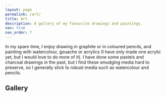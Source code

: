 ```yaml
---
layout: page
permalink: /art/
title: Art
description: A gallery of my favourite drawings and paintings.
nav: true
nav_order: 7
---
```


In my spare time, I enjoy drawing in graphite or in coloured pencils, and painting with watercolour, gouache or acrylics (I have only made one acrylic yet, but I would love to do more of it). I have done some pastels and charcoal drawings in the past, but I find these smudging media hard to preserve, so I generally stick to robust media such as watercolour and pencils.

## Gallery



<script src="https://cdn.jsdelivr.net/npm/publicalbum@latest/embed-ui.min.js" async></script>
<div class="pa-gallery-player-widget" style="width:100%; height:480px; display:none;"
  data-link="https://photos.app.goo.gl/3rUHNpn8BF1NBmEV6"
  data-title="tekeningen"
  data-description="19 new items added to shared album">
  <object data="https://lh3.googleusercontent.com/pw/AIL4fc_e9UB2jCQLiRQHk9udiA7oiQUkg8iZpjozOcKsnivzOoI-yWrpwCr05rNp07Wa-ASpQgJJQcFycRKWkxJKSp45icn-NL6W07P21r4YN5GdWGTtpQg=w1920-h1080"></object>
  <object data="https://lh3.googleusercontent.com/pw/AIL4fc-xksP4aNFd8qZhgDbOV2yqz6pqf3lGqvp1h-Gxhr67gHmkpNyIOzde4nkUuFmuMS9tENtslBEdMpFzAvMjQXv5SM08bAtPjHQZ5nrZawViCP0XSXg=w1920-h1080"></object>
  <object data="https://lh3.googleusercontent.com/pw/AIL4fc-IJdvxwgqOdtDp1iH9q7RnfuOFNsk748feY9ryTnECx42wuhSAWf9ob6sMNTvscbWlgGqu7ZjIVfHECxzwWFKhceMr0aocFM4ouXSCbum3U3ZGUpc=w1920-h1080"></object>
  <object data="https://lh3.googleusercontent.com/pw/AIL4fc941Uw2u-ju5ErswViQSGoZZTP80x9g0jnsB6YN0fpB1z9P-_6HaSwgi-IDVWBRjDrj3wGVXhGA81Pd0NmN0uWA0Xdw0e_XpNXHbkbfbuEfvuezIyQ=w1920-h1080"></object>
  <object data="https://lh3.googleusercontent.com/pw/AIL4fc_Gfp1Tj-5_lnyBFtXzO7dpTzkTNPWpEKkAqVq3CFWyyk5dqY9JIzOEx72Va461_SJmYgttAISrxeoJBB_MSO7oAe7dul08bHVlSJF5fxjd-SDq-d0=w1920-h1080"></object>
  <object data="https://lh3.googleusercontent.com/pw/AIL4fc-wy5fVkA6e5VezGn7y5Ov022rCFczc_tyOkpi7COTpCZIB9_dDzkRsd3K7xO1t3deLbbZTCYi3lnVTtItJu3f12GgVpX8XQRucS9kRv8_7UDPMc-c=w1920-h1080"></object>
  <object data="https://lh3.googleusercontent.com/pw/AIL4fc9GFXStLrwcqxOOmY8aKjiOeeZmVnD1dTPYMPk2Euo40lAis3a0QwZ4XpM9lil1Tw3f2l5hNz-jmI5A_IWwsJs_FWH60IIXOcC3sDekZa5Fvfv02uE=w1920-h1080"></object>
  <object data="https://lh3.googleusercontent.com/pw/AIL4fc8hU0WBjmaNiXY_xa9BP3BWsLmTeBCyRMWoKdO9hsIc2qhbcPtFI4KL8ts1LM3X2rs_yWFs1MAbq04XVPcQ5x6ptuRo_5g1onO-3Q9h-bSNM_scDk0=w1920-h1080"></object>
  <object data="https://lh3.googleusercontent.com/pw/AIL4fc89P0WTU_oRKxaTcsBHR4IPlFPQoiAlPvYmPIIEJxm57gxOTEY2K8AtYYpp1L26xgNcEK38zwJACs9GLvFego5DjQYv1HzJIf0IHqwbXOizfUcjVeI=w1920-h1080"></object>
  <object data="https://lh3.googleusercontent.com/pw/AIL4fc9hFtZPLJd0kGuFbypsTGNhAU8nks1AmzL1_BZltAdM4A4DNHzukzZ_TbYZmjF9Vx1ZAQTdmoId9oGOMqD_OF6fbmuoT4rwdZZalxxQtAe-7ewwNdE=w1920-h1080"></object>
  <object data="https://lh3.googleusercontent.com/pw/AIL4fc8yajO9JQsNiNeb7UjMUlect6GUyG0gA5Q8DJSY0mL0jZnmjVfnTkSzzEBiEYuwPjyxcgtRYmctFNDKPqq7DoRENZ-CQqnKChCrGh6JmjBD-MIJ4rE=w1920-h1080"></object>
  <object data="https://lh3.googleusercontent.com/pw/AIL4fc-FpxdkJ0DEYDGbkPZl8NRnpgCDYeIZqs2YAnFO01dTK2Vh9zpBAPKF0_wKgedLQ35VSYvDFDB9c-C6zO0i49qnMLUiic_2_1AIWiQYYp20rdH6VLc=w1920-h1080"></object>
  <object data="https://lh3.googleusercontent.com/pw/AIL4fc944cWu-OzpZz7HZwQtE0wQHBpsC0-kIJeKYV2mKldMA8RY7TlUq6UWSzTar8bRCV3rg926uL_0EV4WN30p5UwCJjO6xmPKHxnouRVtZ9f6Y4hn47k=w1920-h1080"></object>
  <object data="https://lh3.googleusercontent.com/pw/AIL4fc9hw9cphbA01UxbAHZh25o_vresrscsDQncrDX_ARyUPI0pKGtfaDTNTKC3VcM3EzJsN8Sp20IhahkYiAVXnd0HzQb7VoiX9pTX4Y9xEYYxFh8j8o4=w1920-h1080"></object>
  <object data="https://lh3.googleusercontent.com/pw/AIL4fc8eBYqoPjOAWZBgP_Q9fwLUnzeiZjMof350z61Nu9VcW_CC6UWolMoWMuGw7muLYTRKwNk7rcOEbV1ENi38qXlOyeP-UKKkF-f4MWaU0Kc107JuYkk=w1920-h1080"></object>
  <object data="https://lh3.googleusercontent.com/pw/AIL4fc9mVRbUUr9OFcTYbvrqt2N672ehWYORm30K11s7ZrhotlNO1QR0guuVHmplHYsY-zG4Rix5Ibzc4xanyZsPqpMM5w0yBWoWUXz3GGQQyfjMx_k06vk=w1920-h1080"></object>
  <object data="https://lh3.googleusercontent.com/pw/AIL4fc_CK9M2g-z7dnGw2uvJqt9S8I-_sMm8LvdxRq90DvwpA_dO7c0_QQ2jmBmrDxK0Mu5nJ1a7FWxuW42pB3HYJJWY8B3iCa01LXt4EJ6WZpb9Ffp7fZM=w1920-h1080"></object>
  <object data="https://lh3.googleusercontent.com/pw/AIL4fc-7J1Bst3EXtDLJZRywpzqioGOHUHjti0Dr1lB8Kf9Za4yH5k4EIdqB07GAGqbSWmRtHaqS5VDQcWfwROGFlsYxlRuUWzMgaAWrl6AuMNft99s0Vy0=w1920-h1080"></object>
  <object data="https://lh3.googleusercontent.com/pw/AIL4fc9jNoykez55irUHckY5WLGm56jgsYix9q9JGAInzkZCWTQPiL0hQfc6SVGVgCGB3faW7nPOp1hcQpKulf_IUQMrONPIwwP5xa-pTcUKE9COHvd0W_w=w1920-h1080"></object>
</div>


<!--
<div class="row">
    <div class="col-sm mt-3 mt-md-0">
        {% include figure.html path="https://drive.google.com/uc?export=view&id=1mCCePgN0jgL9trEYVPejzgv_ifDkd0Z6" title="Succulent, Pen and Ink" class="img-fluid rounded z-depth-1" %}
    </div>
</div>
<div class="caption">
    Succulent, ink and wash.
</div>

<div class="row">
    <div class="col-sm mt-3 mt-md-0">
        {% include figure.html path="https://drive.google.com/uc?export=view&id=1hHeiQP6fwzqd2djZpPQpugfZC4B0UyGk" title="Lacoon Group, Ink and graphite" class="img-fluid rounded z-depth-1" %}
    </div>
</div>
<div class="caption">
    Lacoon Group, ink and graphite
</div>

<div class="row">
    <div class="col-sm mt-3 mt-md-0">
        {% include figure.html path="https://drive.google.com/uc?export=view&id=1WXIvR4qh1GudA2Mq4Qp8VWjSv9EylhcG" title="Bird, Chalk and graphite" class="img-fluid rounded z-depth-1" %}
    </div>
</div>
<div class="caption">
    Bird, chalk, pastel pencil and graphite pencil.
</div>


<div class="row">
    <div class="col-sm mt-3 mt-md-0">
        {% include figure.html path="https://drive.google.com/uc?export=view&id=1Z1zHAOuSyYQRD5Lp9ib_kljMCsNLfLan" title="Owl, soft pastel" class="img-fluid rounded z-depth-1" %}
    </div>
</div>
<div class="caption">
    Owl, soft pastel.
</div>

<div class="row">
    <div class="col-sm mt-3 mt-md-0">
        {% include figure.html path="https://drive.google.com/uc?export=view&id=1o81ci3a1qEZGyfHoz6SVrS-0J08x9l9Y" title="Mariahoek, Bergen op Zoom. Chalk and graphite" class="img-fluid rounded z-depth-1" %}
    </div>
</div>
<div class="caption">
    Mariahoek, Bergen op Zoom. Chalk and graphite
</div>

<div class="row">
    <div class="col-sm mt-3 mt-md-0">
        {% include figure.html path="https://drive.google.com/uc?export=view&id=1OstAdgRV07UyKAc851xatOkiQQ7Dtbs-" title="Bonifacio Cliffs, Corsica. Chalk and graphite" class="img-fluid rounded z-depth-1" %}
    </div>
</div>
<div class="caption">
    Bonifacio Cliffs, Corsica. Chalk and graphite
</div>

<div class="row">
    <div class="col-sm mt-3 mt-md-0">
        {% include figure.html path="https://drive.google.com/uc?export=view&id=1NMkHYXgUYZ6diqeUhILq1NBrrsTAXjl9" title="Highway, oil pastel" class="img-fluid rounded z-depth-1" %}
    </div>
</div>
<div class="caption">
    Highway cloudscape, oil pastel.
</div>

<div class="row">
    <div class="col-sm mt-3 mt-md-0">
        {% include figure.html path="https://drive.google.com/uc?export=view&id=1vGp6XYSR-jcWH3puMxmTEyMI9aXmOjLz" title="Wasp, watercolor" class="img-fluid rounded z-depth-1" %}
    </div>
</div>
<div class="caption">
    Succulent, ink and wash.
</div>

<div class="row">
    <div class="col-sm mt-3 mt-md-0">
        {% include figure.html path="https://drive.google.com/uc?export=view&id=1xy4yuPq7lwA9YNb1I_Z2YYWy4imv_rMg" title="Berries, watercolor" class="img-fluid rounded z-depth-1" %}
    </div>
</div>
<div class="caption">
    Berries, watercolor.
</div>

<div class="row">
    <div class="col-sm mt-3 mt-md-0">
        {% include figure.html path="https://drive.google.com/uc?export=view&id=1tEx7iLQztfApRyVThz7gQcVMOJ1cFqSe" title="Person overlooking a landscape, inspired by Ralph McQuarrie, watercolor" class="img-fluid rounded z-depth-1" %}
    </div>
</div>
<div class="caption">
    Person overlooking a landscape, inspired by Ralph McQuarrie, watercolor
</div>

<div class="row">
    <div class="col-sm mt-3 mt-md-0">
        {% include figure.html path="https://drive.google.com/uc?export=view&id=1JUaods9P7Iqcl3mmK5M4ReKxH34eFNlz" title="Bird, watercolor" class="img-fluid rounded z-depth-1" %}
    </div>
</div>
<div class="caption">
    Bird, watercolor.
</div>

<div class="row">
    <div class="col-sm mt-3 mt-md-0">
        {% include figure.html path="https://drive.google.com/uc?export=view&id=1mCCePgN0jgL9trEYVPejzgv_ifDkd0Z6" title="Succulent, Pen and Ink" class="img-fluid rounded z-depth-1" %}
    </div>
</div>
<div class="caption">
    Succulent, ink and wash.
</div>

<div class="row">
    <div class="col-sm mt-3 mt-md-0">
        {% include figure.html path="https://drive.google.com/uc?export=view&id=13ZrqfMAHqEI174rR1_Kvz6jF0cch1x4j" title="Dragonfly, gouache" class="img-fluid rounded z-depth-1" %}
    </div>
</div>
<div class="caption">
    Dragonfly, gouache.
</div>

<div class="row">
    <div class="col-sm mt-3 mt-md-0">
        {% include figure.html path="https://drive.google.com/uc?export=view&id=1mCCePgN0jgL9trEYVPejzgv_ifDkd0Z6" title="Succulent, Pen and Ink" class="img-fluid rounded z-depth-1" %}
    </div>
</div>
<div class="caption">
    Succulent, ink and wash.
</div>

<div class="row">
    <div class="col-sm mt-3 mt-md-0">
        {% include figure.html path="https://drive.google.com/file/d/105HEnht6MjW9KkFHsQa-p1vQgphhL6A2/view?usp=sharing" title="Westport road, Ireland. Acrylic paint" class="img-fluid rounded z-depth-1" %}
    </div>
</div>
<div class="caption">
    Westport road, Ireland. Acrylic paint.
</div>

<div class="row">
    <div class="col-sm mt-3 mt-md-0">
        {% include figure.html path="https://drive.google.com/uc?export=view&id=1mCCePgN0jgL9trEYVPejzgv_ifDkd0Z6" title="Succulent, Pen and Ink" class="img-fluid rounded z-depth-1" %}
    </div>
</div>
<div class="caption">
    Succulent, ink and wash.
</div>

<div class="row">
    <div class="col-sm mt-3 mt-md-0">
        {% include figure.html path="https://drive.google.com/uc?export=view&id=16Tqcm3uFNKBYVJelbn3XYKaKTwHLYeKy" title="Cabins in Orsa, Sweden. Watercolor" class="img-fluid rounded z-depth-1" %}
    </div>
</div>
<div class="caption">
    Cabins in Orsa, Sweden. Watercolor.
</div>
-->

